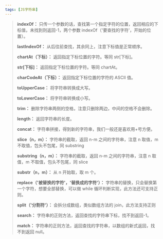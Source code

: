 ```yaml
---
tags: [JS字符串]
---
```

> **indexOf：** 只传一个参数的话，查找第一个指定字符的位置，返回相应的下标值，未找到则返回-1，两个参数 indexOf（'要查找的字符'，开始的位置）。
>
> **lastIndexOf：** 从后往前查找，其余同上，注意下标值是正常顺序。
>
> **chartAt（下标）：** 返回指定下标位置的字符。等同 str[下标]。
>
> **str[下标]：** 返回指定下标位置的字符。等同 chartAt。
>
> **charCodeAt（下标）：** 返回指定下标位置的字符的 ASCII 值。
>
> **toUpperCase：** 将字符串转换成大写。
>
> **toLowerCase：** 将字符串转换成小写。
>
> **trim：** 删除字符串两侧的空格，注意只删除两边，中间的空格不会删除。
>
> **length：** 返回字符串的长度。
>
> **concat：** 字符串拼接，得到新的字符串，我们一般还是喜欢用+号方便。
>
> **slice（n，m）：** 字符串的截取，返回 n-m 之间的字符串，注意 n 取值，m 不取值，包头不包尾，同 substring
>
> **substring（n，m）：** 字符串的截取，返回 n-m 之间的字符串，注意 n 取值，m 不取值，包头不包尾，同 slice
>
> **substr（n，m）：** 从 n 开始取，取 m 个。
>
> **replace（'被替换的字符'，'替换成的字符'）：** 字符串的替换，只会替换第一个字符，想要全部替换，可以做 while 循环判断实现，此方法还可支持正则。
>
> **split（'分割符'）：** 会拆分成数组，类似数组方法的 join，此方法支持正则
>
> **search：** 字符串的正则方法，返回查找的字符串下标，找不到返回-1。
>
> **match：** 字符串的正则方法，返回查找的字符串，以数组的新式返回，找不到返回 null。
